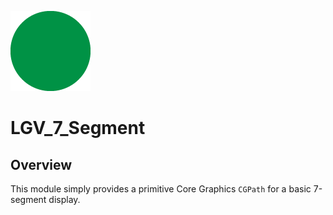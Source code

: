 ![The Project Icon](icon.png)

# LGV_7_Segment

## Overview

This module simply provides a primitive Core Graphics ``CGPath`` for a basic 7-segment display.
